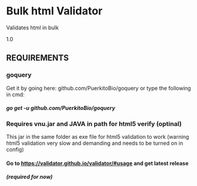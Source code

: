 # Bulk html Validator
Validates html in bulk

1.0

## REQUIREMENTS

### goquery
Get it by going here: github.com/PuerkitoBio/goquery or type the following in cmd:
##### go get -u github.com/PuerkitoBio/goquery

### Requires vnu.jar and JAVA in path for html5 verify (optinal)
This jar in the same folder as exe file for html5 validation to work (warning html5 validation very slow and demanding and needs to be turned on in config)
#### Go to https://validator.github.io/validator/#usage and get latest release
##### (required for now)
